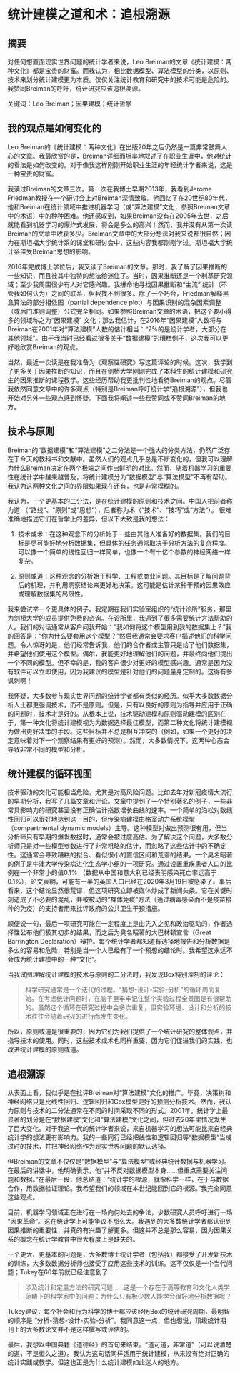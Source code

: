 # 统计建模之道和术：追根溯源

 
## 摘要

对任何想直面现实世界问题的统计学者来说，Leo Breiman的文章《统计建模：两种文化》都是宝贵的财富。而我认为，相比数据模型、算法模型的分类，以原则、技术来划分统计建模更为本质。仅仅关注统计教育和研究中的技术可能是危险的。我赞同Breiman的呼吁，统计研究应该追根溯源。

关键词：Leo Breiman；因果建模；统计哲学

## 我的观点是如何变化的

Leo Breiman的《统计建模：两种文化》在出版20年之后仍然是一篇非常鼓舞人心的文章。我最欣赏的是，Breiman详细而坦率地叙述了在职业生涯中，他对统计的看法是如何改变的。对于像我这样刚刚开始职业生涯的年轻统计学者来说，这是一种宝贵的财富。

我读过Breiman的文章三次。第一次在我博士早期2013年，我看到Jerome Friedman教授在一个研讨会上对Breiman深情致敬。他回忆了在20世纪80年代，他和Breiman在统计领域中推进机器学习（或“算法建模”文化，参照Breiman文章中的术语）中的种种困难。他还感叹到，如果Breiman没有在2005年去世，之后就能看到机器学习的爆炸式发展，将会是多么的高兴！然而，我并没有从第一次读Breiman的文章中收获多少。Breiman文章中的大部分想法对我来说都很自然；因为在斯坦福大学统计系的课堂和研讨会中，这些内容我都刚刚学过。斯坦福大学统计系深受Breiman思想的影响。

2016年完成博士学位后，我又读了Breiman的文章。那时，我了解了因果推断的一些知识，而且被其中独特的想法给迷住了。当时，因果推断还是一个利基研究领域；至少我周围很少有人对它感兴趣。我拼命地寻找因果推断和“主流” 统计（不管我如何认为）之间的联系，但我找不到很多。除了一个巧合，Friedman解释黑盒算法的部分相依图（partial dependence plot）与因果识别的混杂因素调整（或后门准则调整）公式完全相同。如果参照Breiman文章的术语，把这个要小得多的领域称之为“因果建模” 文化；那么我估计，在2016年“因果建模”人数将与Breiman在2001年对“算法建模”人数的估计相当：“2%的是统计学者，大部分在其他领域”。由于我当时已经看过很多关于“数据建模”的糟糕例子，这次我可以更好地欣赏Breiman的观点。

当然，最近一次读是在我准备为《观察性研究》写这篇评论的时候。这次，我学到了更多关于因果推断的知识，而且在剑桥大学刚刚完成了本科生的统计建模和研究生的因果推断的课程教学。这些经历帮助我更批判性地看待Breiman的观点。尽管我依然同意文章中的许多观点（特别是Breiman呼吁统计学“追根溯源”），但我也开始对另外一些观点感到怀疑。下面我将阐述一些我赞同或不赞同Breiman的地方。

## 技术与原则

Breiman的“数据建模”和“算法建模”之二分法是一个强大的分类方法，仍然广泛存在于今天的教科书和文献中。虽然人们的观点几乎总是不断变化的，但我可以理解为什么Breiman决定在两个极端之间作出鲜明的对比。然而，随着机器学习的重要性在统计学中越来越普及，将统计建模分为“数据模型”与“算法模型”不再有帮助。我认为这两种文化之间的界限如果现在还有，也是非常模糊的。

我认为，一个更基本的二分法，是在统计建模的原则和技术之间。中国人把前者称为道 （“路线”、“原则”或“思想”），后者称为术（“技术”、“技巧”或“方法”）。 很难准确地描述它们在哲学上的差异，但以下大致是我的想法：

1. 技术或术：在这种观念下的分析始于一些由其他人准备好的数据集。我们的目标是尽可能好地分析数据集，但具体的任务通常取决于分析方法的复杂程度。可以像一个简单的线性回归一样简单，也像一个有十亿个参数的神经网络一样复杂。

2. 原则或道：这种观念的分析始于科学、工程或商业问题。其目标是了解问题背后的机理，并利用洞察结论来更好地决策。这可能是估计某种干预的因果效应或理解数据集的局限性。

我来尝试举一个更具体的例子。我定期在我们实验室组织的“统计诊所”服务，那里为剑桥大学的成员提供免费的咨询。在诊所里，我遇到了很多需要统计方法帮助的人。我们的对话通常从客户问我开始：“我如何将这个模型用到我的数据集上？”我的回答是：“你为什么要套用这个模型？”然后我通常会要求客户描述他们的科学问题。令人惊讶的是，他们经常告诉我，他们的合作者或主管只是给了他们数据集，并希望他们使用这个模型。偶尔，我能更好地理解他们的问题，并最终向他们提出一个不同的模型。但不幸的是，我的客户很少对更好的模型感兴趣。通常是因为没有软件可以立即使用，因为我建议的模型是针对他们的问题量身定制的。这得有多讽刺啊！

我怀疑，大多数参与现实世界问题的统计学者都有类似的经历。似乎大多数数据分析人士都更强调技术，而不是原则。但是，只有以良好的原则为指导并应用于正确的问题时，技术才是好的。从根本上说，技术驱动建模和原则驱动建模的区别在于，第一种文化将统计建模视为为数据选择最佳模型，而第二种文化将统计建模视为做出更好决策的手段。这些目标并不总是相互冲突的（例如，如果一个更好的决定意味着对下一个观察结果有更好的预测）。然而，大多数情况下，这两种心态会导致非常不同的模型和分析。 

## 统计建模的循环视图

技术驱动的文化可能相当危险，尤其是对高风险问题。比如去年对新冠疫情大流行的早期分析，我写了几篇文章和评论。文章中提到了一个特别著名的例子，一些非常具影响力的研究甚至没有正确估计指数增长曲线的速率。一个简单的泊松对数线性回归可以很好地达到这一目的，但传染病建模由格室动力系统模型（compartmental dynamic models）主导。这种模型对做出预测很有用，但当分析师只有早期的爆发数据时，通常会被过度高估。为了解决这个问题，大多数分析师只是对一些模型参数进行了非常粗略的估计，而忽略了这些估计中的不确定性。这通常会导致糟糕的拟合、看似很小的置信区间和荒谬的结果。一个臭名昭著的例子是牛津大学传染病进化生态学小组的一项研究。通过设置重疾患者人口的比例在一个非常小的值0.1% （数据从中国和意大利已经表明感染死亡率远高于0.1%），论文表明，可能有一半的英国人口已经在2020年3月19日被感染了。事后看来，这个结论显然很荒谬，但这项研究立即被媒体炒成了新闻头条。它在关键时刻造成了不必要的混乱，并被被动的“群体免疫”方法（通过病毒感染而不是疫苗接种的免疫）的支持者用来批评政府的公共卫生干预措施。

顺便说一句，最后一项研究可能在一定程度上是由先入之见和政治驱动的，作者选择性公布他们极其初步的结果，而之后为臭名昭著的大巴林顿宣言（Great Barrington Declaration）辩护。每个统计学者都知道有选择地报告和分析数据是多么的容易和危险，特别是当一个人已经有了一个预想的结论时。我希望这永远不会成为统计建模中的一种“文化”。

当我试图理解统计建模的技术与原则的二分法时，我发现Box特别深刻的评论：

> 科学研究通常是一个迭代的过程。“猜想-设计-实验-分析”的循环周而复始。在考虑统计问题时，在脑子里牢牢记住整个实验过程全景图是有很帮助的。虽然这个循环在研究过程中会多次重复，但实验环境、设计和分析的技术往往会随着研究的进行而发生变化。

所以，原则或道是很重要的，因为它们为我们提供了一个统计研究的整体观点，并指导技术的使用。同时，这些技术或术也同样重要，因为它们促进我们的实践，也改进统计建模的原则或道。

## 追根溯源

从表面上看，我似乎是在批评Breiman对“算法建模”文化的推广。毕竟，决策树和神经网络只是比线性回归、逻辑回归和Cox模型更好的预测分析技术。然而，我认为原则与技术的二分法通常在不同的时间采取不同的形式。2001年，统计学上最显著的划分是在“数据建模”文化和“算法建模”文化之间，但过去20年里情况发生了巨大变化。对于我这一代的统计学者来说，来自机器学习的想法可能比来自经典统计学的想法更有影响力。我的一些同行已经把线性和逻辑回归等“数据模型”当成过时的技术，并把神经网络作为现实世界问题的默认选择。

但Breiman的文章不仅仅是“数据模型”与“算法模型”或经典统计数据与机器学习。在最后的讲话中，他明确表示，他“并不反对数据模型本身……但重点需要关注问题和数据。”在最后一段，他总结道：“统计学的根源，就像科学一样，在于与数据合作，用数据验证理论。我希望我们的领域在本世纪能回到它的根源。”我完全同意这些观点。 

目前，机器学习领域正在进行在一场向何处去的争论，少数研究人员呼吁进行一场 “因果革命”。这在统计学上可能争议不那么大。我遇到的大多数统计学者都认识到因果推断的重要性，并真的有兴趣了解更多。但这并不总是那么容易，因为因果关系的概念在统计学教育中很大程度上是缺失的。

一个更大、更基本的问题是，大多数博士统计学者（包括我）都接受了开发新技术的训练，大多数数据分析师也接受了应用这些技术的训练。这不仅仅是一个当代问题；Tukey在60年前就已经注意到了：

> 涉及统计和定量方法的研究问题……这是一个存在于高等教育和文化人类学范畴下的科学家中的问题：为什么只有极少数人能学会很好地分析数据呢？

Tukey建议，每个社会和行为科学的博士都应该经历Box的统计研究周期，最明智的顺序是 “分析-猜想-设计-实验-分析”。我同意这一点，但也想说，顶级统计期刊上的大多数论文并不是这样撰写或评估的。

最后，我想以中国典籍《道德经》的首句来结束。“道可道，非常道”（可以说清楚的道，不是恒久之道）。我认为这句话同样适用于统计建模，从来没有绝对正确的统计实践或教学。但这也正是为什么统计建模如此迷人的地方。
